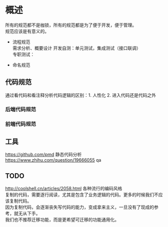 # 概述

所有的规范都不是枷锁，所有的规范都是为了便于开发，便于管理。  
规范应该是有意义的。  

- 流程规范  
  需求分析、概要设计
  开发自测：单元测试，集成测试（接口联调）  
  专职测试：

- 命名规范  

## 代码规范

通过看代码和看注释分析代码逻辑的区别：1. 人性化 2. 进入代码还是代码之外

### 后端代码规范

### 前端代码规范

## 工具  

https://github.com/pmd 静态代码分析  
https://www.zhihu.com/question/19666055 qa  

## TODO

http://coolshell.cn/articles/2058.html 各种流行的编码风格  
复制的代码，需要逐行阅读，尤其是包含了业务逻辑的代码。更多的时候我们不应该复制代码。  
因为复制代码，会逐渐丧失写代码的能力，变成拿来主义，一旦没有了现成的参考，就无从下手。  
我们也不推荐迁移功能，而是更希望可迁移的功能通用化。  